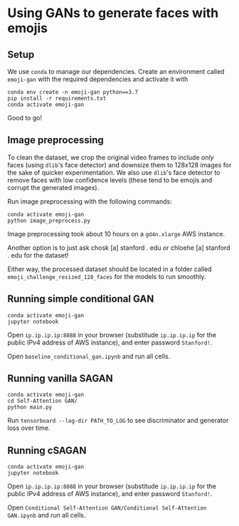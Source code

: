 # Using GANs to generate faces with emojis

## Setup 

We use `conda` to manage our dependencies. Create an environment called `emoji-gan` with the required dependencies and activate it with
   ```
   conda env create -n emoji-gan python==3.7
   pip install -r requirements.txt
   conda activate emoji-gan
   ```
Good to go!

## Image preprocessing

To clean the dataset, we crop the original video frames to include *only* faces (using `dlib`'s face detector) and downsize them to 128x128 images for the sake of quicker experimentation. We also use `dlib`'s face detector to remove faces with low confidence levels (these tend to be emojis and corrupt the generated images). 

Run image preprocessing with the following commands: 
   ```
   conda activate emoji-gan
   python image_preprocess.py
   ```
Image preprocessing took about 10 hours on a `gd4n.xlarge` AWS instance. 

Another option is to just ask chosk [a] stanford . edu or chloehe [a] stanford . edu for the dataset!

Either way, the processed dataset should be located in a folder called `emoji_challenge_resized_128_faces` for the models to run smoothly. 

## Running simple conditional GAN

   ```
   conda activate emoji-gan
   jupyter notebook
   ```
Open `ip.ip.ip.ip:8888` in your browser (substitude `ip.ip.ip.ip` for the public IPv4 address of AWS instance), and enter password `Stanford!`. 

Open `baseline_conditional_gan.ipynb` and run all cells. 

## Running vanilla SAGAN

  ```
  conda activate emoji-gan
  cd Self-Attention GAN/
  python main.py
  ```
  
Run `tensorboard --log-dir PATH_TO_LOG` to see discriminator and generator loss over time. 

## Running cSAGAN

   ```
   conda activate emoji-gan
   jupyter notebook
   ```
Open `ip.ip.ip.ip:8888` in your browser (substitude `ip.ip.ip.ip` for the public IPv4 address of AWS instance), and enter password `Stanford!`. 

Open `Conditional Self-Attention GAN/Conditional Self-Attention GAN.ipynb` and run all cells. 
